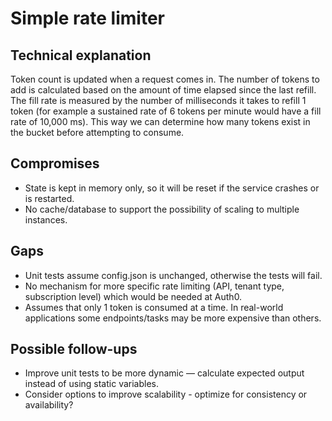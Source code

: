 # Simple rate limiter

## Technical explanation

Token count is updated when a request comes in. The number of tokens to add is calculated based on the amount of time elapsed since the last refill. The fill rate is measured by the number of milliseconds it takes to refill 1 token (for example a sustained rate of 6 tokens per minute would have a fill rate of 10,000 ms). This way we can determine how many tokens exist in the bucket before attempting to consume.

## Compromises

- State is kept in memory only, so it will be reset if the service crashes or is restarted.
- No cache/database to support the possibility of scaling to multiple instances.

## Gaps

- Unit tests assume config.json is unchanged, otherwise the tests will fail.
- No mechanism for more specific rate limiting (API, tenant type, subscription level) which would be needed at Auth0.
- Assumes that only 1 token is consumed at a time. In real-world applications some endpoints/tasks may be more expensive than others.

## Possible follow-ups

- Improve unit tests to be more dynamic — calculate expected output instead of using static variables.
- Consider options to improve scalability - optimize for consistency or availability?
